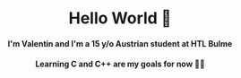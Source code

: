 # <div align="center">Hello World 👋</div>

#### <div align="center">I'm Valentin and I'm a 15 y/o Austrian student at HTL Bulme</div>
#### <div align="center">Learning C and C++ are my goals for now 👨‍💻</div>

